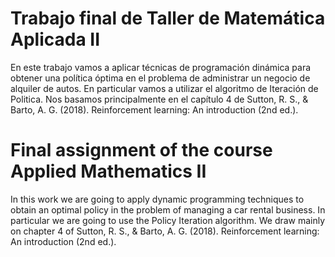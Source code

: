 # Trabajo final de Taller de Matemática Aplicada II

En este trabajo vamos a aplicar técnicas de programación dinámica para obtener una política óptima en el problema de administrar un negocio de alquiler de autos. En particular vamos a utilizar el algoritmo de Iteración de Politica. Nos basamos principalmente en el capítulo 4 de Sutton, R. S., & Barto, A. G. (2018). Reinforcement learning: An introduction (2nd ed.).


# Final assignment of the course Applied Mathematics II

In this work we are going to apply dynamic programming techniques to obtain an optimal policy in the problem of managing a car rental business. In particular we are going to use the Policy Iteration algorithm. We draw mainly on chapter 4 of Sutton, R. S., & Barto, A. G. (2018). Reinforcement learning: An introduction (2nd ed.).
